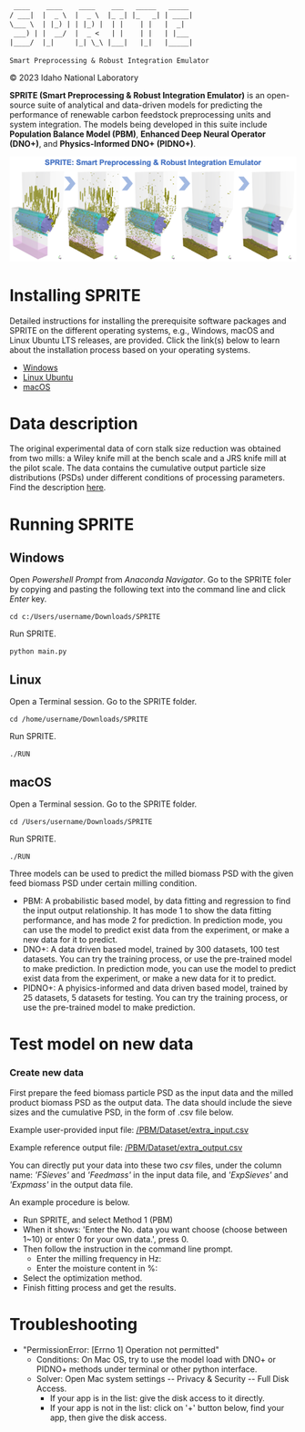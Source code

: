 	 ____    ____    ____    ___   _____   _____
	/ ___|  |  _ \  |  _ \  |_ _| |_   _| | ____|
	\___ \  | |_) | | |_) |  | |    | |   |  _|
	 ___) | |  __/  |  _ <   | |    | |   | |___
	|____/  |_|     |_| \_\ |___|   |_|   |_____|
	
	Smart Preprocessing & Robust Integration Emulator

&copy; 2023 Idaho National Laboratory

**SPRITE (Smart Preprocessing & Robust Integration Emulator)** is an open-source suite of analytical and data-driven models for predicting the performance of renewable carbon feedstock preprocessing units and system integration. The models being developed in this suite include **Population Balance Model (PBM)**, **Enhanced Deep Neural Operator (DNO+)**, and **Physics-Informed DNO+ (PIDNO+)**.

<img src="figs/fig_SPRITE_banner.png">

# Installing SPRITE

Detailed instructions for installing the prerequisite software packages and SPRITE on the different operating systems, e.g., Windows, macOS and Linux Ubuntu LTS releases, are provided. Click the link(s) below to learn about the installation process based on your operating systems.

* [Windows](instruction_Windows/)
* [Linux Ubuntu](instruction_Linux_Ubuntu/)
* [macOS](instruction_macOS/)

# Data description

The original experimental data of corn stalk size reduction was obtained from two mills: a Wiley knife mill at the bench scale and a JRS knife mill at the pilot scale. The data contains the cumulative output particle size distributions (PSDs) under different conditions of processing parameters. Find the description [here](PBM/Dataset).

# Running SPRITE

## Windows

Open *Powershell Prompt* from *Anaconda Navigator*. Go to the SPRITE foler by copying and pasting the following text into the command line and click *Enter* key.

	cd c:/Users/username/Downloads/SPRITE

Run SPRITE.

	python main.py

## Linux

Open a Terminal session. Go to the SPRITE folder.

	cd /home/username/Downloads/SPRITE

Run SPRITE.

	./RUN

## macOS

Open a Terminal session. Go to the SPRITE folder.

	cd /Users/username/Downloads/SPRITE

Run SPRITE.

	./RUN
			

Three models can be used to predict the milled biomass PSD with the given feed biomass PSD under certain milling condition.

* PBM: A probabilistic based model, by data fitting and regression to find the input output relationship. It has mode 1 to show the data fitting performance, and has mode 2 for prediction. In prediction mode, you can use the model to predict exist data from the experiment, or make a new data for it to predict.
* DNO+: A data driven based model, trained by 300 datasets, 100 test datasets. You can try the training process, or use the pre-trained model to make prediction. In prediction mode, you can use the model to predict exist data from the experiment, or make a new data for it to predict. 
* PIDNO+: A phyisics-informed and data driven based model, trained by 25 datasets, 5 datasets for testing. You can try the training process, or use the pre-trained model to make prediction.

# Test model on new data

### Create new data

First prepare the feed biomass particle PSD as the input data and the milled product biomass PSD as the output data. The data should include the sieve sizes and the cumulative PSD, in the form of .csv file below.

Example user-provided input file: [/PBM/Dataset/extra_input.csv](/PBM/Dataset/extra_input.csv)

Example reference output file: [/PBM/Dataset/extra_output.csv](/PBM/Dataset/extra_output.csv)


You can directly put your data into these two *csv* files, under the column name: *'FSieves'* and *'Feedmass'* in the input data file, and *'ExpSieves'* and *'Expmass'* in the output data file.

An example procedure is below.

* Run SPRITE, and select Method 1 (PBM)
* When it shows: 'Enter the No. data you want choose (choose between 1~10) or enter 0 for your own data.', press 0.
* Then follow the instruction in the command line prompt.
	* Enter the milling frequency in Hz: 
	* Enter the moisture content in %: 
* Select the optimization method.
* Finish fitting process and get the results.


# Troubleshooting

* "PermissionError: [Errno 1] Operation not permitted"
	* Conditions: On Mac OS, try to use the model load with DNO+ or PIDNO+ methods under terminal or other python interface.
	* Solver: Open Mac system settings -- Privacy & Security -- Full Disk Access. 
		* If your app is in the list: give the disk access to it directly.
		* If your app is not in the list: click on '+' button below, find your app, then give the disk access.